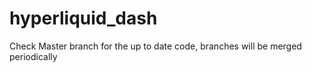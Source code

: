 # hyperliquid_dash

Check Master branch for the up to date code, branches will be merged periodically 
